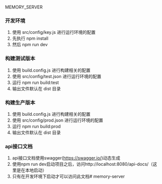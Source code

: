 MEMORY_SERVER

### 开发环境
1. 使用 src/config/key.js 进行运行环境的配置
2. 先执行 npm install
3. 然后 npm run dev


### 构建测试版本
1. 使用 build.config.js 进行构建相关的配置
2. 使用 src/config/test.json 进行运行环境的配置
3. 运行 npm run build:test
4. 输出文件默认在 dist 目录


### 构建生产版本
1. 使用 build.config.js 进行构建相关的配置
2. 使用 src/config/prod.json 进行运行环境的配置
3. 运行 npm run build:prod
4. 输出文件默认在 dist 目录


### api接口文档
1. api接口文档使用swagger(https://swagger.io/)动态生成
2. 使用npm run dev启动项目之后，访问http://localhost:8080/api-docs/（这里是在本地启动）
3. 只有在开发环境下启动才可以访问此文档# memory-server

